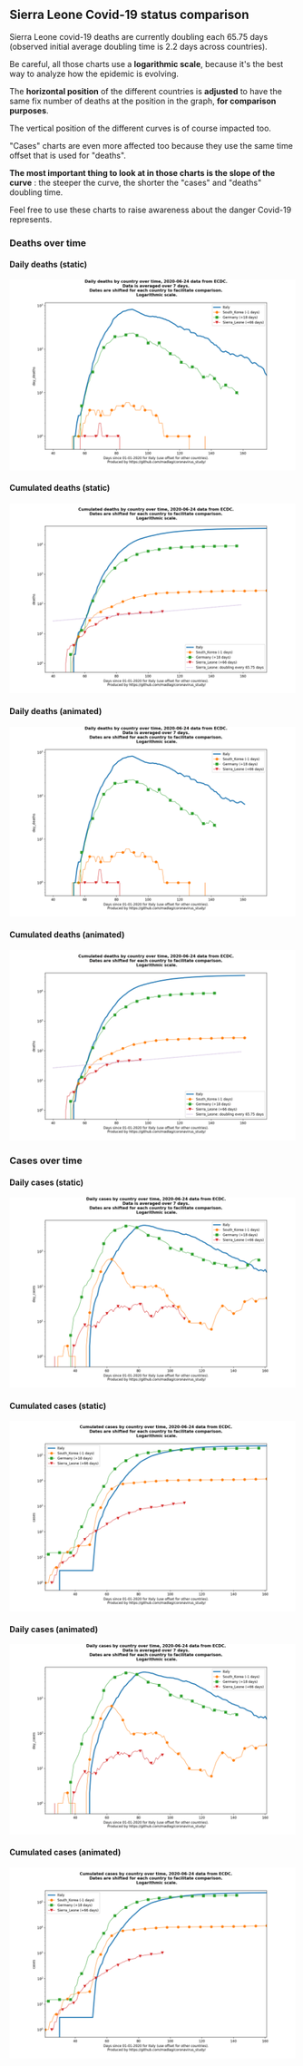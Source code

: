 ## Sierra Leone Covid-19 status comparison 

Sierra Leone covid-19 deaths are currently doubling each 65.75 days (observed initial average doubling time is 2.2 days across countries).



Be careful, all those charts use a **logarithmic scale**, because it's the best way to analyze how the epidemic is evolving.
 
The **horizontal position** of the different countries is **adjusted** to have the same fix number of deaths at the position in the graph, **for comparison purposes**.

The vertical position of the different curves is of course impacted too.

"Cases" charts are even more affected too because they use the same time offset that is used for "deaths".

**The most important thing to look at in those charts is the slope of the curve** : the steeper the curve, the shorter the "cases" and "deaths" doubling time.

Feel free to use these charts to raise awareness about the danger Covid-19 represents. 


 
### Deaths over time
 
#### Daily deaths (static)
![Sierra Leone covid-19 daily deaths static chart](https://raw.githubusercontent.com/madlag/coronavirus_study/master/notebooks/graphs/2020-06-24/countries/Sierra_Leone/2020-06-24_Sierra_Leone_day_deaths.png "Sierra Leone covid-19 day_deaths static chart")   
 
#### Cumulated deaths (static)
![Sierra Leone covid-19 cumulated deaths static chart](https://raw.githubusercontent.com/madlag/coronavirus_study/master/notebooks/graphs/2020-06-24/countries/Sierra_Leone/2020-06-24_Sierra_Leone_deaths.png "Sierra Leone covid-19 deaths static chart")   
 
#### Daily deaths (animated)
![Sierra Leone covid-19 daily deaths animated chart](https://raw.githubusercontent.com/madlag/coronavirus_study/master/notebooks/graphs/2020-06-24/countries/Sierra_Leone/2020-06-24_Sierra_Leone_day_deaths.gif "Sierra Leone covid-19 day_deaths animated chart")   
 
#### Cumulated deaths (animated)
![Sierra Leone covid-19 cumulated deaths animated chart](https://raw.githubusercontent.com/madlag/coronavirus_study/master/notebooks/graphs/2020-06-24/countries/Sierra_Leone/2020-06-24_Sierra_Leone_deaths.gif "Sierra Leone covid-19 deaths animated chart")   

 
### Cases over time
 
#### Daily cases (static)
![Sierra Leone covid-19 daily cases static chart](https://raw.githubusercontent.com/madlag/coronavirus_study/master/notebooks/graphs/2020-06-24/countries/Sierra_Leone/2020-06-24_Sierra_Leone_day_cases.png "Sierra Leone covid-19 day_cases static chart")   
 
#### Cumulated cases (static)
![Sierra Leone covid-19 cumulated cases static chart](https://raw.githubusercontent.com/madlag/coronavirus_study/master/notebooks/graphs/2020-06-24/countries/Sierra_Leone/2020-06-24_Sierra_Leone_cases.png "Sierra Leone covid-19 cases static chart")   
 
#### Daily cases (animated)
![Sierra Leone covid-19 daily cases animated chart](https://raw.githubusercontent.com/madlag/coronavirus_study/master/notebooks/graphs/2020-06-24/countries/Sierra_Leone/2020-06-24_Sierra_Leone_day_cases.gif "Sierra Leone covid-19 day_cases animated chart")   
 
#### Cumulated cases (animated)
![Sierra Leone covid-19 cumulated cases animated chart](https://raw.githubusercontent.com/madlag/coronavirus_study/master/notebooks/graphs/2020-06-24/countries/Sierra_Leone/2020-06-24_Sierra_Leone_cases.gif "Sierra Leone covid-19 cases animated chart")   

